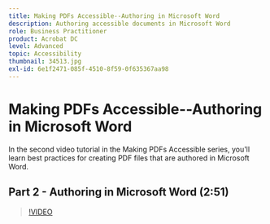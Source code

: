 ```yaml
---
title: Making PDFs Accessible--Authoring in Microsoft Word
description: Authoring accessible documents in Microsoft Word
role: Business Practitioner
product: Acrobat DC
level: Advanced
topic: Accessibility
thumbnail: 34513.jpg
exl-id: 6e1f2471-085f-4510-8f59-0f635367aa98
---
```

# Making PDFs Accessible--Authoring in Microsoft Word

In the second video tutorial in the Making PDFs Accessible series, you'll learn best practices for creating PDF files that are authored in Microsoft Word.

## Part 2 - Authoring in Microsoft Word (2:51)

>[!VIDEO](https://video.tv.adobe.com/v/34513)
